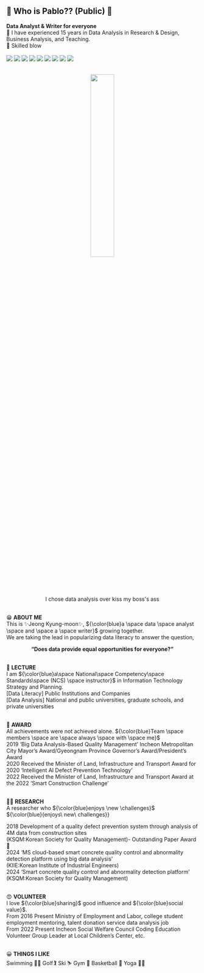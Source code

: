 ## 👋 Who is Pablo?? (Public) 👋 
<b>Data Analyst & Writer for everyone</b><br>
💪 I have experienced 15 years in Data Analysis in Research & Design, Business Analysis, and Teaching.<br>
🚀 Skilled blow<br><br>
<img src="https://img.shields.io/badge/microsoftazure-0078D4?style=flat-square&logo=microsoftazure&logoColor=white"/>
<img src="https://img.shields.io/badge/powerbi-F2C811?style=flat-square&logo=powerbi&logoColor=white"/>
<img src="https://img.shields.io/badge/tableau-E97627?style=flat-square&logo=tableau&logoColor=white"/>
<img src="https://img.shields.io/badge/r-3DD84?style=flat-square&logo=R&logoColor=white"/>
<img src="https://img.shields.io/badge/python-276DC3?style=flat-square&logo=python&logoColor=white"/>
<img src="https://img.shields.io/badge/mysql-4479a1?style=flat-square&logo=mysql&logoColor=white"/>
<img src="https://img.shields.io/badge/scikitlearn-F7931E?style=flat-square&logo=scikitlearn&logoColor=white"/>
<img src="https://img.shields.io/badge/pytorch-EE4CEC?style=flat-square&logo=pytorch&logoColor=white"/>
<img src="https://img.shields.io/badge/tensorflow-FF6F00?style=flat-square&logo=tensorflow&logoColor=white"/><br><br>


<p align="center">
<img src = "https://github.com/jkm2000korea/jkm2000korea/assets/77305773/10ae7e94-8f02-43ff-a361-2d21eb2ce174" width="35%" height="35%" >
<br>I chose data analysis over kiss my boss's ass<br><br></p>

  😁 **ABOUT ME**<br>
  This is ✨Jeong Kyung-moon✨, ${\color{blue}a \space data \space analyst \space and \space a \space writer}$ growing together.<br>
  We are taking the lead in popularizing data literacy to answer the question,<br>
  
  <div align="center">
  <b>“Does data provide equal opportunities for everyone?”</b><br><br>
  </div>
  
  🏫 **LECTURE**<br>
  I am ${\color{blue}a\space National\space Competency\space Standards\space (NCS) \space instructor}$ in Information Technology Strategy and Planning.<br>
  [Data Literacy] Public Institutions and Companies<br>
  [Data Analysis] National and public universities, graduate schools, and private universities<br><br>

  🥇 **AWARD**<br>
  All achievements were not achieved alone. ${\color{blue}Team \space members \space are \space always \space with \space me}$ <br>
  2019 ‘Big Data Analysis-Based Quality Management’ Incheon Metropolitan City Mayor’s Award/Gyeongnam Province Governor’s Award/President’s Award<br>
  2020 Received the Minister of Land, Infrastructure and Transport Award for 2020 ‘Intelligent AI Defect Prevention Technology’<br>
  2022 Received the Minister of Land, Infrastructure and Transport Award at the 2022 ‘Smart Construction Challenge’<br><br>
  
 👨‍🎓 **RESEARCH**<br>
  A researcher who ${\color{blue}enjoys \new \challenges}$<br>
                   ${\color{blue}{enjoys\ new\ challenges}}<br>

  2018 Development of a quality defect prevention system through analysis of 4M data from construction sites <br>
  (KSQM:Korean Society for Quality Management)- Outstanding Paper Award 🥇<br>
  2024 ‘MS cloud-based smart concrete quality control and abnormality detection platform using big data analysis'<br> 
  (KIIE:Korean Institute of Industrial Engineers)<br>
  2024 ‘Smart concrete quality control and abnormality detection platform' <br>
  (KSQM:Korean Society for Quality Management)<br><br>
  
  😍 **VOLUNTEER**<br>
  I love ${\color{blue}sharing}$ good influence and ${\color{blue}social value}$.<br>
  From 2016 Present Ministry of Employment and Labor, college student employment mentoring, talent donation service data analysis job<br>
  From 2022 Present Incheon Social Welfare Council Coding Education Volunteer Group Leader at Local Children’s Center, etc.<br><br>
 
  😀 **THINGS I LIKE**<br>
  Swimming 🏊‍♂️  Golf🏌  Ski ⛷  Gym 💪 Basketball 🏀 Yoga 🧘‍♂️<br><br>

